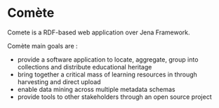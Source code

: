 Comète
======

Comete is a RDF-based web application over Jena Framework.

Comète main goals are :
- provide a software application to locate, aggregate, group into collections and distribute educational heritage
- bring together a critical mass of learning resources in through harvesting and direct upload
- enable data mining across multiple metadata schemas
- provide tools to other stakeholders through an open source project

 
 
